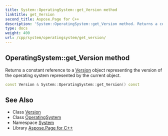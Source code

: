 ```yaml
---
title: System::OperatingSystem::get_Version method
linktitle: get_Version
second_title: Aspose.Page for C++
description: 'System::OperatingSystem::get_Version method. Returns a constant reference to a Version object representing the version of the operating system represented by the current object in C++.'
type: docs
weight: 400
url: /cpp/system/operatingsystem/get_version/
---
```

## OperatingSystem::get_Version method


Returns a constant reference to a [Version](../../version/) object representing the version of the operating system represented by the current object.

```cpp
const Version & System::OperatingSystem::get_Version() const
```

## See Also

* Class [Version](../../version/)
* Class [OperatingSystem](../)
* Namespace [System](../../)
* Library [Aspose.Page for C++](../../../)
